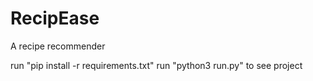 # RecipEase

A recipe recommender

run "pip install -r requirements.txt"
run "python3 run.py" to see project
